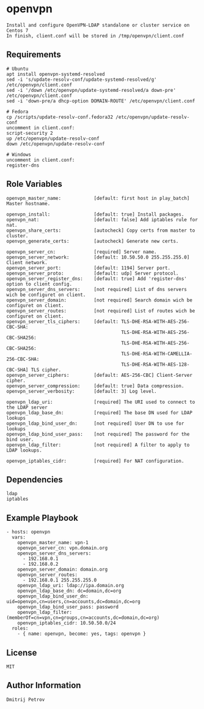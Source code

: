 openvpn
=========

    Install and configure OpenVPN-LDAP standalone or cluster service on Centos 7
    In finish, client.conf will be stored in /tmp/openvpn/client.conf

Requirements
------------

    # Ubuntu
    apt install openvpn-systemd-resolved
    sed -i 's/update-resolv-conf/update-systemd-resolved/g' /etc/openvpn/client.conf 
    sed -i '/down /etc/openvpn/update-systemd-resolved/a down-pre' /etc/openvpn/client.conf
    sed -i 'down-pre/a dhcp-option DOMAIN-ROUTE' /etc/openvpn/client.conf
    
    # Fedora
    cp /scripts/update-resolv-conf.fedora32 /etc/openvpn/update-resolv-conf
    uncomment in client.conf:
    script-security 2
    up /etc/openvpn/update-resolv-conf
    down /etc/openvpn/update-resolv-conf
    
    # Windows
    uncomment in client.conf:
    register-dns

Role Variables
--------------

    openvpn_master_name:            [default: first host in play_batch] Master hostname.
    
    openvpn_install:                [default: true] Install packages.
    openvpn_nat:                    [default: false] Add iptables rule for nat.
    openvpn_share_certs:            [autocheck] Copy certs from master to cluster. 
    openvpn_generate_certs:         [autocheck] Generate new certs.
    
    openvpn_server_cn:              [required] Server name.
    openvpn_server_network:         [default: 10.50.50.0 255.255.255.0] Client network.
    openvpn_server_port:            [default: 1194] Server port.
    openvpn_server_proto:           [default: udp] Server protocol.
    openvpn_server_register_dns:    [default: true] Add 'register-dns' option to client config.
    openvpn_server_dns_servers:     [not required] List of dns servers wich be configuret on client.
    openvpn_server_domain:          [not required] Search domain wich be configuret on client.
    openvpn_server_routes:          [not required] List of routes wich be configuret on client.
    openvpn_server_tls_ciphers:     [default: TLS-DHE-RSA-WITH-AES-256-CBC-SHA:
                                              TLS-DHE-RSA-WITH-AES-256-CBC-SHA256:
                                              TLS-DHE-RSA-WITH-AES-256-CBC-SHA256:
                                              TLS-DHE-RSA-WITH-CAMELLIA-256-CBC-SHA:
                                              TLS-DHE-RSA-WITH-AES-128-CBC-SHA] TLS cipher.
    openvpn_server_ciphers:         [default: AES-256-CBC] Client-Server cipher.
    openvpn_server_compression:     [default: true] Data compression.
    openvpn_server_verbosity:       [default: 3] Log level.
    
    openvpn_ldap_uri:               [required] The URI used to connect to the LDAP server
    openvpn_ldap_base_dn:           [required] The base DN used for LDAP lookups
    openvpn_ldap_bind_user_dn:      [not required] User DN to use for lookups
    openvpn_ldap_bind_user_pass:    [not required] The password for the bind user. 
    openvpn_ldap_filter:            [not required] A filter to apply to LDAP lookups.
    
    openvpn_iptables_cidr:          [required] For NAT configuration. 

Dependencies
------------

    ldap
    iptables

Example Playbook
----------------

    - hosts: openvpn
      vars:
        openvpn_master_name: vpn-1
        openvpn_server_cn: vpn.domain.org
        openvpn_server_dns_servers:
          - 192.168.0.1
          - 192.168.0.2
        openvpn_server_domain: domain.org
        openvpn_server_routes:
          - 192.168.0.1 255.255.255.0
        openvpn_ldap_uri: ldap://ipa.domain.org
        openvpn_ldap_base_dn: dc=domain,dc=org
        openvpn_ldap_bind_user_dn: uid=openvpn,cn=users,cn=accounts,dc=domain,dc=org
        openvpn_ldap_bind_user_pass: password
        openvpn_ldap_filter: (memberOf=cn=vpn,cn=groups,cn=accounts,dc=domain,dc=org)
        openvpn_iptables_cidr: 10.50.50.0/24
      roles:
        - { name: openvpn, become: yes, tags: openvpn }

License
-------

    MIT

Author Information
------------------

    Dmitrij Petrov
